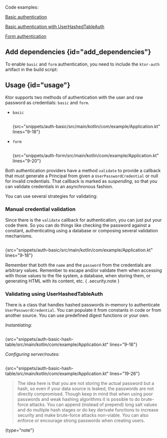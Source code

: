 [//]: # (title: Basic and form)

<include src="lib.md" include-id="outdated_warning"/>

<microformat>
<p>Code examples:</p>
<p><a href="https://github.com/ktorio/ktor-documentation/tree/main/codeSnippets/snippets/auth-basic">Basic authentication</a></p>
<p><a href="https://github.com/ktorio/ktor-documentation/tree/main/codeSnippets/snippets/auth-basic-hash-table">Basic authentication with UserHashedTableAuth</a></p>
<p><a href="https://github.com/ktorio/ktor-documentation/tree/main/codeSnippets/snippets/auth-form">Form authentication</a></p>
</microformat>

## Add dependencies {id="add_dependencies"}
To enable `basic` and `form` authentication, you need to include the `ktor-auth` artifact in the build script:
<var name="artifact_name" value="ktor-auth"/>
<include src="lib.md" include-id="add_ktor_artifact"/>

## Usage {id="usage"}

Ktor supports two methods of authentication with the user and raw password as credentials:
`basic` and `form`.

* `basic`
   ```kotlin
   ```
   {src="snippets/auth-basic/src/main/kotlin/com/example/Application.kt" lines="9-18"}

* `form`
   ```kotlin
   ```
  {src="snippets/auth-form/src/main/kotlin/com/example/Application.kt" lines="9-20"}


Both authentication providers have a method `validate` to provide a callback that must generate a Principal from given a `UserPasswordCredential`
or null for invalid credentials. That callback is marked as *suspending*, so that you can validate credentials in an asynchronous fashion.

You can use several strategies for validating:

### Manual credential validation

Since there is the `validate` callback for authentication, you can just put your code there.
So you can do things like checking the password against a constant, authenticating using a database
or composing several validation mechanisms.

```kotlin
```
{src="snippets/auth-basic/src/main/kotlin/com/example/Application.kt" lines="9-18"}

Remember that both the `name` and the `password` from the credentials are arbitrary values.
Remember to escape and/or validate them when accessing with those values to the file system, a database,
when storing them, or generating HTML with its content, etc.
{ .security.note }

### Validating using UserHashedTableAuth

There is a class that handles hashed passwords in-memory to authenticate `UserPasswordCredential`.
You can populate it from constants in code or from another source. You can use predefined digest functions
or your own.

*Instantiating:*

```kotlin
```
{src="snippets/auth-basic-hash-table/src/main/kotlin/com/example/Application.kt" lines="9-16"}


*Configuring server/routes:*

```kotlin
```
{src="snippets/auth-basic-hash-table/src/main/kotlin/com/example/Application.kt" lines="19-26"}

>The idea here is that you are not storing the actual password but a hash, so even if your data source is leaked,
>the passwords are not directly compromised. Though keep in mind that when using poor passwords and weak hashing algorithms
>it is possible to do brute-force attacks. You can append (instead of prepend) long salt values and do multiple hash
>stages or do key derivate functions to increase security and make brute-force attacks non-viable.
>You can also enforce or encourage strong passwords when creating users.
>
{type="note"}